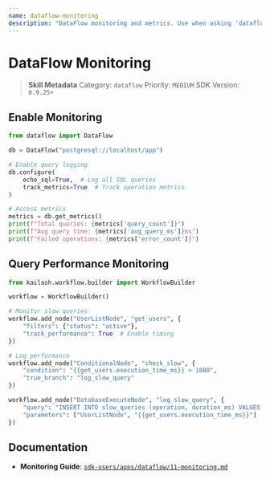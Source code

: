 ```yaml
---
name: dataflow-monitoring
description: "DataFlow monitoring and metrics. Use when asking 'dataflow monitoring', 'dataflow metrics', or 'dataflow performance'."
---
```


# DataFlow Monitoring

> **Skill Metadata**
> Category: `dataflow`
> Priority: `MEDIUM`
> SDK Version: `0.9.25+`

## Enable Monitoring

```python
from dataflow import DataFlow

db = DataFlow("postgresql://localhost/app")

# Enable query logging
db.configure(
    echo_sql=True,  # Log all SQL queries
    track_metrics=True  # Track operation metrics
)

# Access metrics
metrics = db.get_metrics()
print(f"Total queries: {metrics['query_count']}")
print(f"Avg query time: {metrics['avg_query_ms']}ms")
print(f"Failed operations: {metrics['error_count']}")
```

## Query Performance Monitoring

```python
from kailash.workflow.builder import WorkflowBuilder

workflow = WorkflowBuilder()

# Monitor slow queries
workflow.add_node("UserListNode", "get_users", {
    "filters": {"status": "active"},
    "track_performance": True  # Enable timing
})

# Log performance
workflow.add_node("ConditionalNode", "check_slow", {
    "condition": "{{get_users.execution_time_ms}} > 1000",
    "true_branch": "log_slow_query"
})

workflow.add_node("DatabaseExecuteNode", "log_slow_query", {
    "query": "INSERT INTO slow_queries (operation, duration_ms) VALUES (?, ?)",
    "parameters": ["UserListNode", "{{get_users.execution_time_ms}}"]
})
```

## Documentation

- **Monitoring Guide**: [`sdk-users/apps/dataflow/11-monitoring.md`](../../../../sdk-users/apps/dataflow/11-monitoring.md)

<!-- Trigger Keywords: dataflow monitoring, dataflow metrics, dataflow performance, query performance -->
